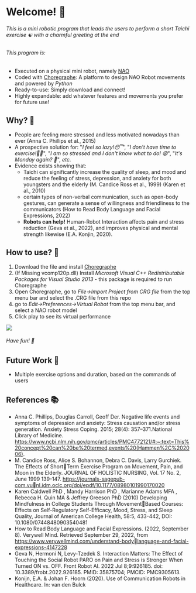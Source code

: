 # Welcome! 🤖

###### This is a mini robotic program that leads the users to perform a short Taichi exercise ☯️ with a charmful greeting at the end 
###### This program is:
- Executed on a physical mini robot, namely [NAO](https://nl.wikipedia.org/wiki/Nao_(robot))
- Coded with [Choregraphe](https://www.aldebaran.com/en/support/nao-6/downloads-softwares): A platform to design NAO Robot movements and powered by *Python*
- Ready-to-use: Simply download and connect!
- Highly expandable: add whatever features and movements you prefer for future use!

## Why? 🤔
- People are feeling more stressed and less motivated nowadays than ever (Anna C. Phillips et al., 2015)
- A prospective solution for: "*I feel so lazy!😴*", "*I don't have time to exercise!😵‍💫*", "*I am so stressed and I don't know what to do! 😩*", "*It's Monday again? 🫠*", *etc.*
- Evidence exists showing that:
  - Taichi can significantly increase the quality of sleep, and mood and reduce the feeling of stress, depression, and anxiety for both youngsters and the elderly (M. Candice Ross et al., 1999) (Karen et al., 2010)
  - certain types of non-verbal communication, such as open-body gestures, can generate a sense of willingness and friendliness to the communicators (How to Read Body Language and Facial Expressions, 2022)
  - **Robots can help!** Human-Robot Interaction affects pain and stress reduction (Geva et al., 2022), and improves physical and mental strength likewise (E.A. Konjin, 2020).
 
## How to use? 🔨
1. Download the file and install  [Choregraphe](https://www.aldebaran.com/en/support/nao-6/downloads-softwares)
2. (If Missing vcomp120p.dll) Install *Microsoft Visual C++ Redistributable Packages for Visual Studio 2013* - this package is required to run Choregraphe
3. Open Choregraphe, go to *File->Import Project from CRG file* from the top menu bar and select the .CRG file from this repo
4. go to *Edit->Preferences->Virtual Robot* from the top menu bar, and select a NAO robot model
5. Click play to see its virtual performance
<img src="complete_UL.png">

###### Have fun! 🪩
 
## Future Work 🎯
- Multiple exercise options and duration, based on the commands of users 

## References 📚
- Anna C. Phillips, Douglas Carroll, Geoff Der. Negative life events and symptoms of depression and anxiety: Stress causation and/or stress generation. Anxiety Stress Coping. 2015; 28(4): 357–371.National Library of Medicine.
https://www.ncbi.nlm.nih.gov/pmc/articles/PMC4772121/#:~:text=This%20concept%20can%20be%20termed,events%20(Hammen%2C%202006).
- M. Candice Ross, Alice S. Bohannon, Debra C. Davis, Larry Gurchiek. The Effects of ShortTerm Exercise Program on Movement, Pain, and Moon in the Elderly. JOURNAL OF  HOLISTIC NURSING, Vol. 17 No. 2, June 1999 139-147.
https://journals-sagepub-com.vunl.idm.oclc.org/doi/epdf/10.1177/08980101990170020
- Karen Caldwell PhD , Mandy Harrison PhD , Marianne Adams MFA , Rebecca H. Quin MA &  Jeffrey Greeson PhD (2010) Developing Mindfulness in College Students Through MovementBased Courses: Effects on Self-Regulatory Self-Efficacy, Mood, Stress, and Sleep Quality, Journal of American College Health, 58:5, 433-442, DOI: 10.1080/07448480903540481
- How to Read Body Language and Facial Expressions. (2022, September 8). Verywell Mind. Retrieved September 29, 2022, from https://www.verywellmind.com/understand-bodylanguage-and-facial-expressions-4147228
- Geva N, Hermoni N, Levy-Tzedek S. Interaction Matters: The Effect of Touching the Social  Robot PARO on Pain and Stress is Stronger When Turned ON vs. OFF. Front Robot AI. 2022  Jul 8;9:926185. doi: 10.3389/frobt.2022.926185. PMID: 35875704; PMCID: PMC9305613.
- Konijn, E.A. & Johan F. Hoorn (2020). Use of Communication Robots in Healthcare. In: van den Bulck




